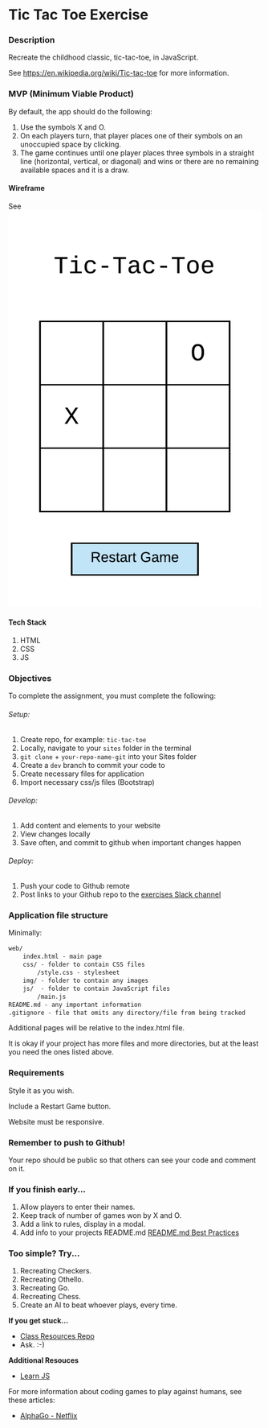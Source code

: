 # Tic Tac Toe Exercise

### Description

Recreate the childhood classic, tic-tac-toe, in JavaScript.

See https://en.wikipedia.org/wiki/Tic-tac-toe for more information.

### MVP (Minimum Viable Product)

By default, the app should do the following:

1. Use the symbols X and O.
2. On each players turn, that player places one of their symbols on an
   unoccupied space by clicking.
3. The game continues until one player places three symbols in a
   straight line (horizontal, vertical, or diagonal) and wins or there are no
   remaining available spaces and it is a draw.

#### Wireframe

See ![wireframe-js-tictactoe.png](docs/tic-tac-toe.png)

#### Tech Stack

1. HTML
2. CSS
3. JS

### Objectives

To complete the assignment, you must complete the following:

###### Setup:

1. Create repo, for example: `tic-tac-toe`
2. Locally, navigate to your `sites` folder in the terminal
3. `git clone` + `your-repo-name-git` into your Sites folder
4. Create a `dev` branch to commit your code to
5. Create necessary files for application
6. Import necessary css/js files (Bootstrap)

###### Develop:

1. Add content and elements to your website
2. View changes locally
3. Save often, and commit to github when important changes happen

###### Deploy:

1. Push your code to Github remote
2. Post links to your Github repo to the [exercises Slack channel](https://bootcamp-s19.slack.com/messages/CGD9QUH6E/)

### Application file structure

Minimally:

```
web/
    index.html - main page
    css/ - folder to contain CSS files
        /style.css - stylesheet
    img/ - folder to contain any images
    js/  - folder to contain JavaScript files
        /main.js
README.md - any important information
.gitignore - file that omits any directory/file from being tracked
```

Additional pages will be relative to the index.html file.

It is okay if your project has more files and more directories, but at the least you need the ones listed above.

### Requirements

Style it as you wish.

Include a Restart Game button.

Website must be responsive.

### Remember to push to Github!

Your repo should be public so that others can see your code and comment on it.

### If you finish early...

1. Allow players to enter their names.
2. Keep track of number of games won by X and O.
3. Add a link to rules, display in a modal.
4. Add info to your projects README.md [README.md Best Practices](https://gist.github.com/PurpleBooth/109311bb0361f32d87a2)

### Too simple? Try...

1. Recreating Checkers.
2. Recreating Othello.
3. Recreating Go.
4. Recreating Chess.
5. Create an AI to beat whoever plays, every time.

**If you get stuck...**

- [Class Resources Repo](https://github.com/bootcamp-students/Resources)
- Ask. :-)

**Additional Resouces**

- [Learn JS](https://www.w3schools.com/js/)

For more information about coding games to play against humans, see these articles:

- [AlphaGo - Netflix](https://www.netflix.com/title/80190844?s=i&trkid=13747225)
